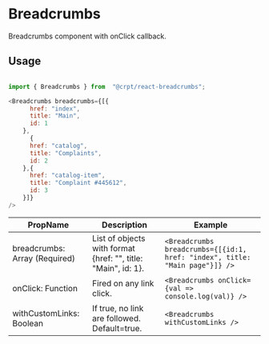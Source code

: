 # Breadcrumbs

Breadcrumbs component with onClick callback.

## Usage

```javascript

import { Breadcrumbs } from  "@crpt/react-breadcrumbs";

<Breadcrumbs breadcrumbs={[{
      href: "index",
      title: "Main",
      id: 1
    },
      {
      href: "catalog",
      title: "Complaints",
      id: 2
    },{
      href: "catalog-item",
      title: "Complaint #445612",
      id: 3
    }]}
/>

```
| PropName | Description | Example |
|---|---|---|
| breadcrumbs: Array (Required)  | List of objects with format {href: "", title: "Main", id: 1}. |  `<Breadcrumbs breadcrumbs={[{id:1, href: "index", title: "Main page"}]} />` |
| onClick: Function  | Fired on any link click. |  `<Breadcrumbs onClick={val => console.log(val)} />` |
| withCustomLinks: Boolean  | If true, no link are followed. Default=true.  |  `<Breadcrumbs withCustomLinks />` |

